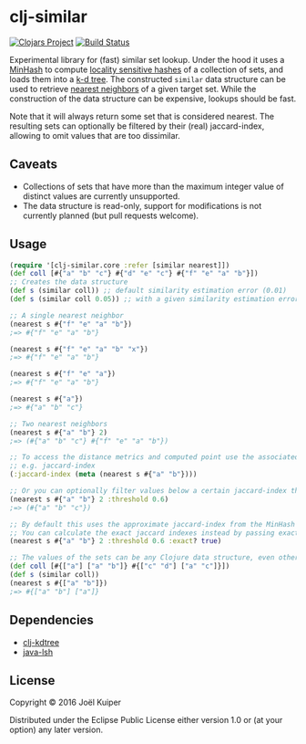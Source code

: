 # clj-similar
[![Clojars Project](https://img.shields.io/clojars/v/clj-similar.svg)](https://clojars.org/clj-similar) [![Build Status](https://travis-ci.org/vortext/clj-similar.png?branch=develop)](https://travis-ci.org/vortext/clj-similar)


Experimental library for (fast) similar set lookup.
Under the hood it uses a [MinHash](https://en.wikipedia.org/wiki/MinHash) to compute [locality sensitive hashes](https://en.wikipedia.org/wiki/Locality-sensitive_hashing) of a collection of sets, and loads them into a [k-d tree](https://en.wikipedia.org/wiki/K-d_tree).
The constructed `similar` data structure can be used to retrieve [nearest neighbors](https://en.wikipedia.org/wiki/Nearest_neighbor_search) of a given target set.
While the construction of the data structure can be expensive, lookups should be fast.

Note that it will always return some set that is considered nearest.
The resulting sets can optionally be filtered by their (real) jaccard-index, allowing to omit values that are too dissimilar.

## Caveats
- Collections of sets that have more than the maximum integer value of distinct values are currently unsupported.
- The data structure is read-only, support for modifications is not currently planned (but pull requests welcome).

## Usage

```clojure
(require '[clj-similar.core :refer [similar nearest]])
(def coll [#{"a" "b" "c"} #{"d" "e" "c"} #{"f" "e" "a" "b"}])
;; Creates the data structure
(def s (similar coll)) ;; default similarity estimation error (0.01)
(def s (similar coll 0.05)) ;; with a given similarity estimation error.

;; A single nearest neighbor
(nearest s #{"f" "e" "a" "b"})
;=> #{"f" "e" "a" "b"}

(nearest s #{"f" "e" "a" "b" "x"})
;=> #{"f" "e" "a" "b"}

(nearest s #{"f" "e" "a"})
;=> #{"f" "e" "a" "b"}

(nearest s #{"a"})
;=> #{"a" "b" "c"}

;; Two nearest neighbors
(nearest s #{"a" "b"} 2)
;=> (#{"a" "b" "c"} #{"f" "e" "a" "b"})

;; To access the distance metrics and computed point use the associated metadata
;; e.g. jaccard-index
(:jaccard-index (meta (nearest s #{"a" "b"})))

;; Or you can optionally filter values below a certain jaccard-index threshold
(nearest s #{"a" "b"} 2 :threshold 0.6)
;=> (#{"a" "b" "c"})

;; By default this uses the approximate jaccard-index from the MinHash values
;; You can calculate the exact jaccard indexes instead by passing exact? true
(nearest s #{"a" "b"} 2 :threshold 0.6 :exact? true)

;; The values of the sets can be any Clojure data structure, even other collections
(def coll [#{["a"] ["a" "b"]} #{["c" "d"] ["a" "c"]}])
(def s (similar coll))
(nearest s #{["a" "b"]})
;=> #{["a" "b"] ["a"]}

```

## Dependencies

* [clj-kdtree](https://github.com/abscondment/clj-kdtree)
* [java-lsh](https://github.com/tdebatty/java-LSH)

## License

Copyright © 2016 Joël Kuiper

Distributed under the Eclipse Public License either version 1.0 or (at
your option) any later version.
